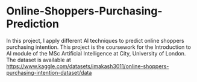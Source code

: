 # Online-Shoppers-Purchasing-Prediction
In this project, I apply different AI techniques to predict online shoppers purchasing intention.
This project is the coursework for the Introduction to AI module of the MSc Artificial Intelligence at City, University of London.
The dataset is available at https://www.kaggle.com/datasets/imakash3011/online-shoppers-purchasing-intention-dataset/data
